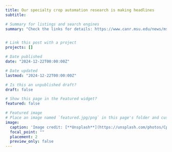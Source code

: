 ```yaml
---
title: Our specialty crop automation research is making headlines 
subtitle: 

# Summary for listings and search engines
summary: "Check the links for details: https://www.canr.msu.edu/news/msu-ag-engineer-designing-innovative-technologies-to-support-specialty-crop-production and https://www.michiganfarmnews.com/msu-ag-engineer-designing-innovative-technologies-to-support-specialty-crop-production"


# Link this post with a project
projects: []

# Date published
date: "2024-12-22T00:00:00Z"

# Date updated
lastmod: "2024-12-22T00:00:00Z"

# Is this an unpublished draft?
draft: false

# Show this page in the Featured widget?
featured: false

# Featured image
# Place an image named `featured.jpg/png` in this page's folder and customize its options here.
image:
  caption: 'Image credit: [**Unsplash**](https://unsplash.com/photos/CpkOjOcXdUY)'
  focal_point: ""
  placement: 2
  preview_only: false
---
```

